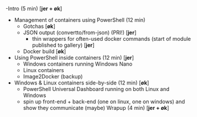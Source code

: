 -Intro (5 min) [**jer + øk**]
- Management of containers using PowerShell (12 min)
    - Gotchas [**øk**]
    - JSON output (convertto/from-json) (PRI!) [**jer**]
        - thin wrappers for often-used docker commands (start of module published to gallery) [**jer**]
    - Docker build [**øk**]
- Using PowerShell inside containers (12 min) [**jer**]
    - Windows containers running Windows Nano
    - Linux containers
    - Image2Docker (backup)
- Windows & Linux containers side-by-side (12 min) [**øk**]
    - PowerShell Universal Dashboard running on both Linux and Windows
    - spin up front-end + back-end (one on linux, one on windows) and show they communicate (maybe)
Wrapup (4 min) [**jer + øk**]
